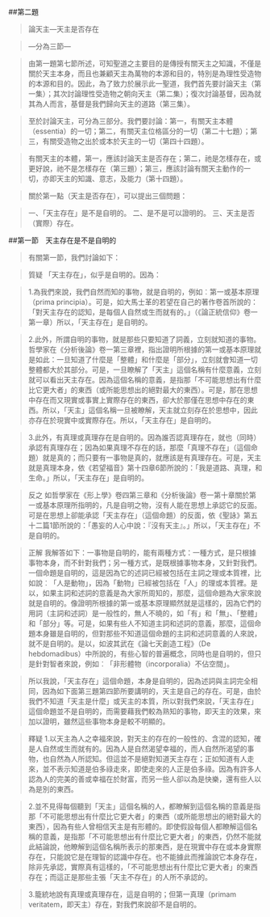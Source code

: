 ##第二題

>論天主—天主是否存在

>—分為三節—

>由第一題第七節所述，可知聖道之主要目的是傳授有關天主之知識，不僅是關於天主本身，而且也兼顧天主為萬物的本源和目的，特別是為理性受造物的本源和目的。因此，為了致力於展示此一聖道，我們首先要討論天主（第一集）；其次討論理性受造物之朝向天主（第二集）；復次討論基督，因為就其為人而言，基督是我們歸向天主的道路（第三集）。

>至於討論天主，可分為三部分。我們要討論：第一，有關天主本體（essentia）的一切；第二，有關天主位格區分的一切（第二十七題）；第三，有關受造物之出於或本於天主的一切（第四十四題）。

>有關天主的本體，第一，應該討論天主是否存在；第二，祂是怎樣存在，或更好說，祂不是怎樣存在（第三題）；第三，應該討論有關天主動作的一切，亦即天主的知識、意志，及能力（第十四題）。

>關於第一點（天主是否存在），可以提出三個問題：

>一、「天主存在」是不是自明的。
>二、是不是可以證明的。
>三、天主是否（實際）存在。


##第一節　天主存在是不是自明的

>有關第一節，我們討論如下：

>質疑	「天主存在」，似乎是自明的。因為：

>1.為我們來說，我們自然而知的事物，就是自明的，例如︰第一或基本原理（prima principia）。可是，如大馬士革的若望在自己的著作卷首所說的：「對天主存在的認知，是每個人自然或生而就有的。」（《論正統信仰》卷一第一章）所以，「天主存在」是自明的。

>2.此外，所謂自明的事物，就是那些只要知道了詞義，立刻就知道的事物。哲學家在《分析後論》卷一第三章裡，指出證明所根據的第一或基本原理就是如此：一旦知道了什麼是「整體」和什麼是「部分」，立刻就會知道一切整體都大於其部分。可是，一旦瞭解了「天主」這個名稱有什麼意義，立刻就可以看出天主存在。因為這個名稱的意義，是指那「不可能思想出有什麼比它更大者」的東西（或所能思想出的絕對最大的東西）。可是，那在思想中存在而又現實或事實上實際存在的東西，卻大於那僅在思想中存在的東西。所以，「天主」這個名稱一旦被瞭解，天主就立刻存在於思想中，因此亦存在於現實中或實際存在。所以，「天主存在」是自明的。

>3.此外，有真理或真理存在是自明的。因為誰否認真理存在，就也（同時）承認有真理存在；因為如果真理不存在的話，那麼「真理不存在」（這個命題）就是真的；而只要有一事物是真的，就應該是有真理存在。可是，天主就是真理本身，依《若望福音》第十四章6節所說的：「我是道路、真理，和生命。」所以，「天主存在」是自明的。

>反之	如哲學家在《形上學》卷四第三章和《分析後論》卷一第十章關於第一或基本原理所指明的，凡是自明之物，沒有人能在思想上承認它的反面。可是在思想上卻能承認「天主存在」（這個命題）的反面，依《聖詠》第五十二篇1節所說的：「愚妄的人心中說：『沒有天主』。」所以，「天主存在」不是自明的。

>正解	我解答如下：一事物是自明的，能有兩種方式：一種方式，是只根據事物本身，而不針對我們；另一種方式，是既根據事物本身，又針對我們。一個命題是自明的，這是因為它的述詞已經被包括在主詞之理或本質裡，比如說︰「人是動物」，因為「動物」已經被包括在「人」的理或本質裡。是以，如果主詞和述詞的意義是為大家所周知的，那麼，這個命題為大家來說就是自明的。像證明所根據的第一或基本原理顯然就是這樣的，因為它們的用詞（主詞和述詞）是一般性的，無人不曉的，如「有」和「無」、「整體」和「部分」等。可是，如果有些人不知道主詞和述詞的意義，那麼，這個命題本身雖是自明的，但對那些不知道這個命題的主詞和述詞意義的人來說，就不是自明的。是以，如波其武在《論七天創造工程》（De hebdomadibus）中所說的，有些心智的普遍概念，同時也是自明的，但只是針對智者來說，例如︰「非形體物（incorporalia）不佔空間」。

>所以我說，「天主存在」這個命題，本身是自明的，因為述詞與主詞完全相同，因為如下面第三題第四節所要講明的，天主是自己的存在。可是，由於我們不知道「天主是什麼」或天主的本質，所以對我們來說，「天主存在」這個命題並不是自明的，而需要藉我們較為熟知的事物，即天主的效果，來加以證明，雖然這些事物本身是較不明顯的。

>釋疑	1.以天主為人之幸福來說，對天主的存在的一般性的、含混的認知，確是人自然或生而就有的。因為人是自然渴望幸福的，而人自然所渴望的事物，也自然為人所認知。但這並不是絕對知道天主存在；正如知道有人走來，並不表示知道是伯多祿走來，即使走來的人正是伯多祿。因為有許多人認為人的完美的善或幸福在於財富，而另一些人卻以為是快樂，還有些人以為是別的東西。

>2.並不見得每個聽到「天主」這個名稱的人，都瞭解到這個名稱的意義是指那「不可能思想出有什麼比它更大者」的東西（或所能思想出的絕對最大的東西），因為有些人曾相信天主是有形體的。即使假設每個人都瞭解這個名稱的意義，是指那「不可能思想出有什麼比它更大者」的東西，仍然不能就此結論說，他瞭解到這個名稱所表示的那東西，是在現實中存在或本身實際存在，只能說它是在理智的認識中存在。也不能據此而推論說它本身存在，除非先承認，實際真有這樣的，「不可能思想出有什麼比它更大者」的東西存在；而這正是那些主張「天主不存在」的人所不承認的。

>3.籠統地說有真理或真理存在，這是自明的；但第一真理（primam veritatem，即天主）存在，對我們來說卻不是自明的。
